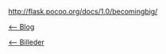 http://flask.pocoo.org/docs/1.0/becomingbig/ 


[<-- Blog](https://michael2750.github.io/Flask_on_NGINX/index)

[<-- Billeder](https://github.com/michael2750/Flask_on_NGINX/tree/master/images)

